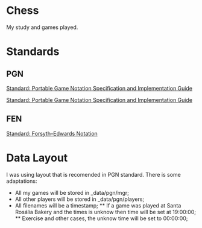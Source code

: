 # Chess #

My study and games played.

# Standards #

## PGN ##

[Standard: Portable Game Notation Specification and Implementation Guide](http://www.tim-mann.org/Standard "HTML")

[Standard: Portable Game Notation Specification and Implementation Guide](http://www.saremba.de/chessgml/standards/pgn/pgn-complete.htm "TEXT")

## FEN ##

[Standard: Forsyth–Edwards Notation](https://en.wikipedia.org/wiki/Forsyth%E2%80%93Edwards_Notation "Wikipedia")

# Data Layout #

I was using layout that is recomended in PGN standard. There is some adaptations:

* All my  games will be stored in _data/pgn/mgr;
* All other players will be stored in _data/pgn/players;
* All filenames will be a timestamp;
** If a game was played at Santa Rosália Bakery and the times is unknow then time will be set at 19:00:00;
** Exercise and other cases, the unknow time will be set to 00:00:00;
